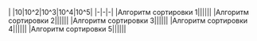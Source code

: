 | |10|10^2|10^3|10^4|10^5|
|-|-|-|
|Алгоритм сортировки 1||||||
|Алгоритм сортировки 2||||||
|Алгоритм сортировки 3||||||
|Алгоритм сортировки 4||||||
|Алгоритм сортировки 5||||||
